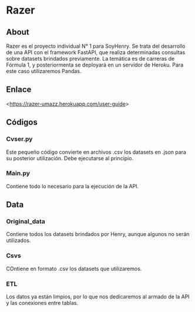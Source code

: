 # Razer

## About

Razer es el proyecto individual N° 1 para SoyHenry. Se trata del desarrollo de una API con el framework FastAPI, que realiza determinadas consultas sobre datasets brindados previamente. La temática es de carreras de Fórmula 1, y posteriormenta se deployará en un servidor de Heroku. Para este caso utilizaremos Pandas.

## Enlace

<<https://razer-umazz.herokuapp.com/user-guide>>

## Códigos

### Cvser.py

Este pequeño código convierte en archivos .csv los datasets en .json para su posterior utilización. Debe ejecutarse al principio.

### Main.py

Contiene todo lo necesario para la ejecución de la API.

## Data

### Original_data

Contiene todos los datasets brindados por Henry, aunque algunos no serán utilizados.

### Csvs

COntiene en formato .csv los datasets que utilizaremos.

### ETL

Los datos ya están limpios, por lo que nos dedicaremos al armado de la API y las conexiones entre tablas.
